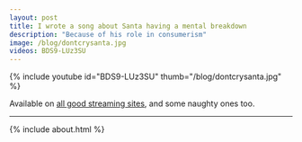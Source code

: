 ```yaml
---
layout: post
title: I wrote a song about Santa having a mental breakdown
description: "Because of his role in consumerism"
image: /blog/dontcrysanta.jpg
videos: BDS9-LUz3SU
---
```


{% include youtube id="BDS9-LUz3SU" thumb="/blog/dontcrysanta.jpg" %}

Available on [all good streaming sites](https://olifro.st/stream), and some naughty ones too.


---

{% include about.html %}
